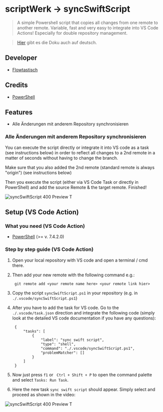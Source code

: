 # scriptWerk -> syncSwiftScript

> A simple Powershell script that copies all changes from one remote to another remote. Variable, fast and very easy to integrate into VS Code Actions! Especially for double repository management.

> [Hier](https://github.com/ScriptWerkstatt/syncSwiftScript/blob/main/README-de.md) gibt es die Doku auch auf deutsch.

## Developer

- [Flowtastisch](https://github.com/flowtastisch)

## Credits

- [PowerShell](https://github.com/PowerShell/PowerShell)

## Features

- Alle Änderungen mit anderem Repository synchronisieren

### Alle Änderungen mit anderem Repository synchronisieren

You can execute the script directly or integrate it into VS code as a task (see instructions below) in order to reflect all changes to a 2nd remote in a matter of seconds without having to change the branch.

Make sure that you also added the 2nd remote (standard remote is always "origin") (see instructions below)

Then you execute the script (either via VS Code Task or directly in PowerShell) and add the source Remote & the target remote. Finished!

![syncSwiftScript 400 Preview T](https://github.com/ScriptWerkstatt/syncSwiftScript/assets/107034726/067dc0db-5a44-40f9-b122-4259357e457a)

## Setup (VS Code Action)

### What you need (VS Code Action)

- [PowerShell](https://github.com/PowerShell/PowerShell) (>= v. 7.4.2.0)

### Step by step guide (VS Code Action)

1. Open your local repository with VS code and open a terminal / cmd there.
2. Then add your new remote with the following command e.g.:

        git remote add <your remote name here> <your remote link hier>

3. Copy the script `syncSwiftScript.ps1` in your repository (e.g. in `./.vscode/syncSwiftScript.ps1`)
4. After you have to add the task for VS code. Go to the `./.vscode/task.json` direction and integrate the following code (simply look at the detailed VS code documentation if you have any questions):

        {
            "tasks": [
                {
                    "label": "sync swift script",
                    "type": "shell",
                    "command": "./.vscode/syncSwiftScript.ps1",
                    "problemMatcher": []
                }
            ]
        }

5. Now just press `f1` or ` Ctrl + Shift + P` to open the command palette and select `Tasks: Run Task`.
6. Here the new task `sync swift script` should appear. Simply select and proceed as shown in the video:

![syncSwiftScript 400 Preview T](https://github.com/ScriptWerkstatt/syncSwiftScript/assets/107034726/067dc0db-5a44-40f9-b122-4259357e457a)
